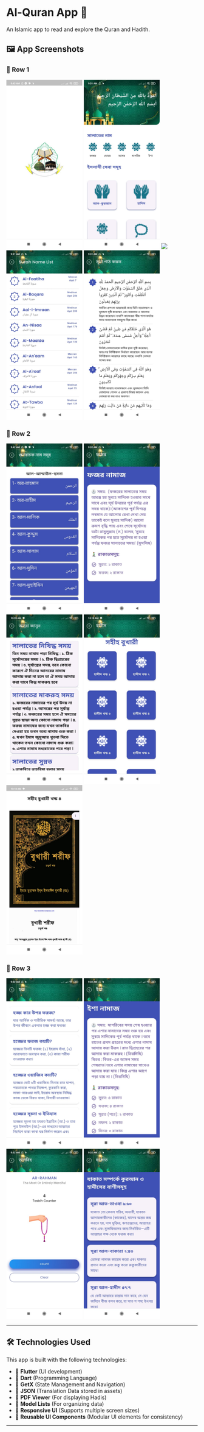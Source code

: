 # Al-Quran App 📖

An Islamic app to read and explore the Quran and Hadith.

## 🖼 App Screenshots

### 🔹 Row 1
<p float="left">
  <img src="assets/screenshots/splash.jpg" width="200"/>
  <img src="assets/screenshots/home.jpg" width="200"/>
  <img src="assets/screenshots/home_1.png" width="200"/>
  <img src="assets/screenshots/sura_name.jpg" width="200"/>
  <img src="assets/screenshots/sura_meaning.jpg" width="200"/>


</p>


### 🔹 Row 2
<p float="left">
  <img src="assets/screenshots/name.jpg" width="200"/>
  <img src="assets/screenshots/fojor.jpg" width="200"/>
  <img src="assets/screenshots/read_more.jpg" width="200"/>
  <img src="assets/screenshots/hadis_home.jpg" width="200"/>
  <img src="assets/screenshots/hadis.jpg" width="200"/>
</p>

### 🔹 Row 3
<p float="left">
  <img src="assets/screenshots/hoz.jpg" width="200"/>
  <img src="assets/screenshots/isha.jpg" width="200"/>
  <img src="assets/screenshots/tasbih.jpg" width="200"/>
  <img src="assets/screenshots/jakat.jpg" width="200"/>
</p>

---

## 🛠️ Technologies Used

This app is built with the following technologies:

- 🔹 **Flutter** (UI development)
- 🔹 **Dart** (Programming Language)
- 🔹 **GetX** (State Management and Navigation)
- 🔹 **JSON** (Translation Data stored in assets)
- 🔹 **PDF Viewer** (For displaying Hadis)
- 🔹 **Model Lists** (For organizing data)
- 🔹 **Responsive UI** (Supports multiple screen sizes)
- 🔹 **Reusable UI Components** (Modular UI elements for consistency)

---



